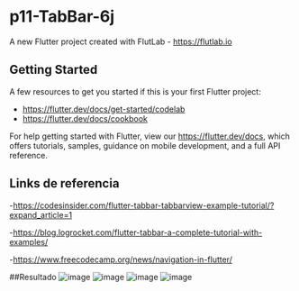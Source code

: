 # p11-TabBar-6j

A new Flutter project created with FlutLab - https://flutlab.io

## Getting Started

A few resources to get you started if this is your first Flutter project:

- https://flutter.dev/docs/get-started/codelab
- https://flutter.dev/docs/cookbook

For help getting started with Flutter, view our
https://flutter.dev/docs, which offers tutorials,
samples, guidance on mobile development, and a full API reference.

## Links de referencia
-https://codesinsider.com/flutter-tabbar-tabbarview-example-tutorial/?expand_article=1

-https://blog.logrocket.com/flutter-tabbar-a-complete-tutorial-with-examples/

-https://www.freecodecamp.org/news/navigation-in-flutter/

##Resultado
![image](https://github.com/YizziaA/p11-TabBar-6j/assets/143548810/9bb2957a-133f-47ce-91e5-bb79fcd49484)
![image](https://github.com/YizziaA/p11-TabBar-6j/assets/143548810/c3ac4f2b-1c72-43f3-9522-894d67a67c24)
![image](https://github.com/YizziaA/p11-TabBar-6j/assets/143548810/df6a168b-63a9-4aa0-bf36-d01edd277a06)
![image](https://github.com/YizziaA/p11-TabBar-6j/assets/143548810/d080d27d-462e-4645-98c3-4c51e8dce078)




